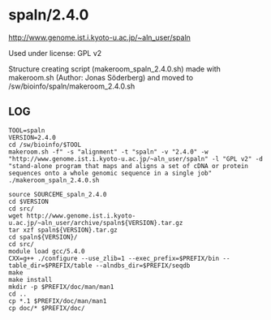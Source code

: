 spaln/2.4.0
========================

<http://www.genome.ist.i.kyoto-u.ac.jp/~aln_user/spaln>

Used under license:
GPL v2

Structure creating script (makeroom_spaln_2.4.0.sh) made with makeroom.sh (Author: Jonas Söderberg) and moved to /sw/bioinfo/spaln/makeroom_2.4.0.sh

LOG
---

    TOOL=spaln
    VERSION=2.4.0
    cd /sw/bioinfo/$TOOL
    makeroom.sh -f" -s "alignment" -t "spaln" -v "2.4.0" -w "http://www.genome.ist.i.kyoto-u.ac.jp/~aln_user/spaln" -l "GPL v2" -d "stand-alone program that maps and aligns a set of cDNA or protein sequences onto a whole genomic sequence in a single job"
    ./makeroom_spaln_2.4.0.sh

    source SOURCEME_spaln_2.4.0 
    cd $VERSION
    cd src/
    wget http://www.genome.ist.i.kyoto-u.ac.jp/~aln_user/archive/spaln${VERSION}.tar.gz
    tar xzf spaln${VERSION}.tar.gz 
    cd spaln${VERSION}/
    cd src/
    module load gcc/5.4.0
    CXX=g++ ./configure --use_zlib=1 --exec_prefix=$PREFIX/bin --table_dir=$PREFIX/table --alndbs_dir=$PREFIX/seqdb
    make
    make install
    mkdir -p $PREFIX/doc/man/man1
    cd ..
    cp *.1 $PREFIX/doc/man/man1
    cp doc/* $PREFIX/doc/
